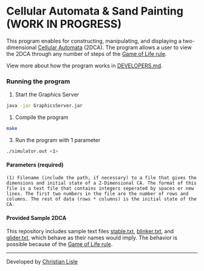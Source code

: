 # Cellular Automata & Sand Painting (WORK IN PROGRESS)

This program enables for constructing, manipulating, and displaying a two-dimensional [Cellular Automata](https://mathworld.wolfram.com/ElementaryCellularAutomaton.html) (2DCA). The program allows a user to view the 2DCA through any number of steps of the [Game of Life rule](https://en.wikipedia.org/wiki/Conway%27s_Game_of_Life).

View more about how the program works in [DEVELOPERS.md](DEVELOPERS.md).

### Running the program

1. Start the Graphics Server

```bash
java -jar GraphicsServer.jar
```

1. Compile the program

```bash
make
```

3. Run the program with 1 parameter

```bash
./simulator.out <1>
```

#### Parameters (required)
```
(1) Filename (include the path, if necessary) to a file that gives the dimensions and initial state of a 2-Dimensional CA. The format of this file is a text file that contains integers seperated by spaces or new lines. The first two numbers in the file are the number of rows and columns. The rest of data (rows * columns) is the initial state of the CA.
```

#### Provided Sample 2DCA
This repository includes sample text files [stable.txt](stable.txt), [blinker.txt](blinker.txt), and [glider.txt](glider.txt), which behave as their names would imply. The behavior is possible because of the [Game of Life rule](https://en.wikipedia.org/wiki/Conway%27s_Game_of_Life).

---

Developed by [Christian Lisle](http://christianlisle.com)